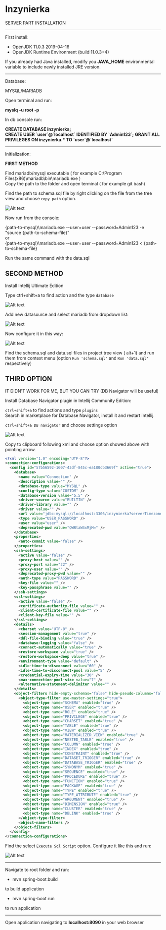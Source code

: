 # Inzynierka

SERVER PART INSTALLATION
***
First install:
* OpenJDK 11.0.3 2019-04-16
* OpenJDK Runtime Environment (build 11.0.3+4)


If you already had Java installed, 
modify you **JAVA_HOME** environmental variable to include newly installed JRE version.

***
Database:

MYSQL/MARIADB

Open terminal and run: 

**myslq -u root -p**

In db console run: 

**CREATE DATABASE inzynierka;**  
**CREATE USER \`user\`@\`localhost\` IDENTIFIED BY \`Admin123\`;**
**GRANT ALL PRIVILEGES ON inzynierka.\* TO \`user\`@\`localhost\`**

***
Initialization:

**FIRST METHOD** 

Find mariadb/mysql executable ( for example C:\Program Files(x86)\mariadb\bin\mariadb.exe )   
Copy the path to the folder and open terminal ( for example git bash) 


Find the path to schema.sql file by right clicking on the file from the tree view and choose 
`copy path` option.


![Alt text](./docs/file1.png)  


Now run from the console: 

{path-to-mysql}\mariadb.exe --user=user --password=Admin123 -e "source {path-to-schema-file}"  
or  
{path-to-mysql}\mariadb.exe --user=user --password=Admin123 < {path-to-schema-file}

Run the same command with the data.sql  

**SECOND METHOD** 
---
Install Intellij Ultimate Edition

Type ctrl+shift+a to find action and the type `database`  


![Alt text](./docs/file2.png)

Add new  datasource and select mariadb from dropdown list:  

![Alt text](./docs/file3.png)

Now configure it in this way:


![Alt text](./docs/file4.png)

Find the schema.sql and data.sql files in project tree view ( alt+1) and 
run them from context menu (option `Run 'schema.sql'` and `Run 'data.sql'` respectively)



**THIRD OPTION** 
--
IT DIDN'T WORK FOR ME, BUT YOU CAN TRY (DB Navigator will be useful)

Install Database Navigator plugin in Intellij Community Edition:

`ctrl+shift+a` to find actions and type `plugins`  
Search in marketplace for Database Navigator, install it and restart intellij.

`ctrl+shift+a DB navigator` and choose settings option 

![Alt text](./docs/file5.png)



Copy to clipboard following xml and choose option showed above with pointing arrow. 



```xml
<?xml version="1.0" encoding="UTF-8"?>
<connection-configurations>
  <config id="57b56592-1607-43df-845c-ea180cb3669f" active="true">
    <database>
      <name value="Connection" />
      <description value="" />
      <database-type value="MYSQL" />
      <config-type value="CUSTOM" />
      <database-version value="5.5" />
      <driver-source value="BUILTIN" />
      <driver-library value="" />
      <driver value="" />
      <url value="jdbc:mysql://localhost:3306/inzynierka?serverTimezone=Europe/Warsaw" />
      <type value="USER_PASSWORD" />
      <user value="user" />
      <deprecated-pwd value="QWRtaW4xMjM=" />
    </database>
    <properties>
      <auto-commit value="false" />
    </properties>
    <ssh-settings>
      <active value="false" />
      <proxy-host value="" />
      <proxy-port value="22" />
      <proxy-user value="" />
      <deprecated-proxy-pwd value="" />
      <auth-type value="PASSWORD" />
      <key-file value="" />
      <key-passphrase value="" />
    </ssh-settings>
    <ssl-settings>
      <active value="false" />
      <certificate-authority-file value="" />
      <client-certificate-file value="" />
      <client-key-file value="" />
    </ssl-settings>
    <details>
      <charset value="UTF-8" />
      <session-management value="true" />
      <ddl-file-binding value="true" />
      <database-logging value="false" />
      <connect-automatically value="true" />
      <restore-workspace value="true" />
      <restore-workspace-deep value="true" />
      <environment-type value="default" />
      <idle-time-to-disconnect value="60" />
      <idle-time-to-disconnect-pool value="5" />
      <credential-expiry-time value="30" />
      <max-connection-pool-size value="7" />
      <alternative-statement-delimiter value="" />
    </details>
    <object-filters hide-empty-schemas="false" hide-pseudo-columns="false">
      <object-type-filter use-master-settings="true">
        <object-type name="SCHEMA" enabled="true" />
        <object-type name="USER" enabled="true" />
        <object-type name="ROLE" enabled="true" />
        <object-type name="PRIVILEGE" enabled="true" />
        <object-type name="CHARSET" enabled="true" />
        <object-type name="TABLE" enabled="true" />
        <object-type name="VIEW" enabled="true" />
        <object-type name="MATERIALIZED_VIEW" enabled="true" />
        <object-type name="NESTED_TABLE" enabled="true" />
        <object-type name="COLUMN" enabled="true" />
        <object-type name="INDEX" enabled="true" />
        <object-type name="CONSTRAINT" enabled="true" />
        <object-type name="DATASET_TRIGGER" enabled="true" />
        <object-type name="DATABASE_TRIGGER" enabled="true" />
        <object-type name="SYNONYM" enabled="true" />
        <object-type name="SEQUENCE" enabled="true" />
        <object-type name="PROCEDURE" enabled="true" />
        <object-type name="FUNCTION" enabled="true" />
        <object-type name="PACKAGE" enabled="true" />
        <object-type name="TYPE" enabled="true" />
        <object-type name="TYPE_ATTRIBUTE" enabled="true" />
        <object-type name="ARGUMENT" enabled="true" />
        <object-type name="DIMENSION" enabled="true" />
        <object-type name="CLUSTER" enabled="true" />
        <object-type name="DBLINK" enabled="true" />
      </object-type-filter>
      <object-name-filters />
    </object-filters>
  </config>
</connection-configurations>
```

Find the select `Execute Sql Script` option.
Configure it like this and run: 

![Alt text](./docs/file6.png)



***

Navigate to root folder and run:


* mvn spring-boot:build

to build application

* mvn spring-boot:run 

to run application

***
Open application navigating to **localhost:8090** in your web browser



